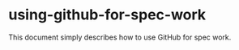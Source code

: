 using-github-for-spec-work
==========================

This document simply describes how to use GitHub for spec work.